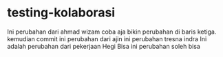 # testing-kolaborasi


Ini perubahan dari ahmad wizam
coba aja bikin perubahan di baris ketiga. kemudian commit
ini perubahan dari ajin
ini perubahan tresna indra
Ini adalah perubahan dari pekerjaan Hegi Bisa
ini perubahan soleh bisa
